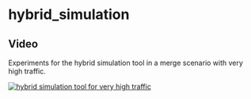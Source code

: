 # hybrid_simulation


## Video

Experiments for the hybrid simulation tool in a merge scenario with very high traffic.

[![hybrid simulation tool for very high traffic](http://img.youtube.com/vi/W1FOMkaH1Ko/0.jpg)](https://youtu.be/W1FOMkaH1Ko)
